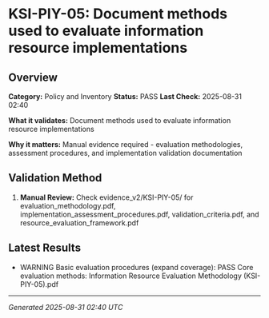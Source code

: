 # KSI-PIY-05: Document methods used to evaluate information resource implementations

## Overview

**Category:** Policy and Inventory
**Status:** PASS
**Last Check:** 2025-08-31 02:40

**What it validates:** Document methods used to evaluate information resource implementations

**Why it matters:** Manual evidence required - evaluation methodologies, assessment procedures, and implementation validation documentation

## Validation Method

1. **Manual Review:** Check evidence_v2/KSI-PIY-05/ for evaluation_methodology.pdf, implementation_assessment_procedures.pdf, validation_criteria.pdf, and resource_evaluation_framework.pdf

## Latest Results

- WARNING Basic evaluation procedures (expand coverage): PASS Core evaluation methods: Information Resource Evaluation Methodology (KSI-PIY-05).pdf

---
*Generated 2025-08-31 02:40 UTC*